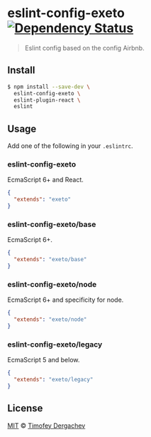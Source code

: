 # eslint-config-exeto [![Dependency Status][depstat-image]][depstat-url]

> Eslint config based on the config Airbnb.

## Install

```bash
$ npm install --save-dev \
  eslint-config-exeto \
  eslint-plugin-react \
  eslint
```

## Usage

Add one of the following in your `.eslintrc`.

### eslint-config-exeto

EcmaScript 6+ and React.

```json
{
  "extends": "exeto"
}
```

### eslint-config-exeto/base

EcmaScript 6+.

```json
{
  "extends": "exeto/base"
}
```

### eslint-config-exeto/node

EcmaScript 6+ and specificity for node.

```json
{
  "extends": "exeto/node"
}
```

### eslint-config-exeto/legacy

EcmaScript 5 and below.

```json
{
  "extends": "exeto/legacy"
}
```

## License

[MIT](LICENSE.md) © [Timofey Dergachev](http://exeto.me/)

[depstat-url]: https://david-dm.org/exeto/eslint-config-exeto#info=Dependencies
[depstat-image]: https://img.shields.io/david/exeto/eslint-config-exeto.svg?style=flat-square
